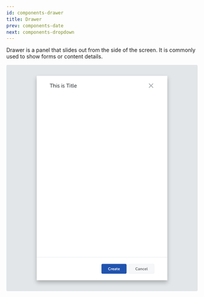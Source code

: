 ```yaml
---
id: components-drawer
title: Drawer
prev: components-date
next: components-dropdown
---
```


<text-primary>

Drawer is a panel that slides out from the side of the screen. It is commonly used to show forms or content details.

</text-primary>

![card/card](../../assets/images/design/components/drawer/drawer-img.png)
